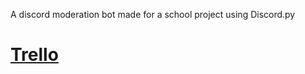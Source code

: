 A discord moderation bot made for a school project using Discord.py

# [Trello](https://trello.com/b/a2XhGQBq/pymodbot)